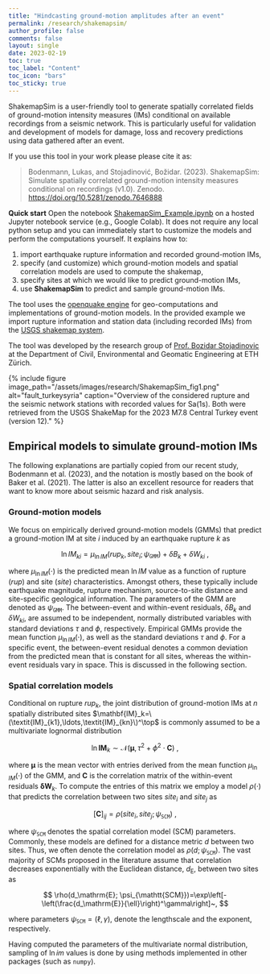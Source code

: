 ```yaml
---
title: "Hindcasting ground-motion amplitudes after an event"
permalink: /research/shakemapsim/
author_profile: false
comments: false
layout: single
date: 2023-02-19
toc: true
toc_label: "Content"
toc_icon: "bars"  
toc_sticky: true 
---
```


ShakemapSim is a user-friendly tool to generate spatially correlated fields of ground-motion intensity measures (IMs) conditional on available recordings from a seismic network. This is particularly useful for validation and development of models for damage, loss and recovery predictions using data gathered after an event. 

If you use this tool in your work please please cite it as:
> Bodenmann, Lukas, and Stojadinović, Božidar. (2023). ShakemapSim: Simulate spatially correlated ground-motion intensity measures conditional on recordings (v1.0). Zenodo. https://doi.org/10.5281/zenodo.7646888

**Quick start** Open the notebook [ShakemapSim_Example.ipynb](ShakemapSim_Example.ipynb) on a hosted Jupyter notebook service (e.g., Google Colab). It does not require any local python setup and you can immediately start to customize the models and perform the computations yourself. It explains how to: 
1. import earthquake rupture information and recorded ground-motion IMs,
2. specify (and customize) which ground-motion models and spatial correlation models are used to compute the shakemap,
3. specify sites at which we would like to predict ground-motion IMs,
4. use **ShakemapSim** to predict and sample ground-motion IMs. 

The tool uses the [openquake engine](https://github.com/gem/oq-engine#openquake-engine) for geo-computations and implementations of ground-motion models. In the provided example we import rupture information and station data (including recorded IMs) from the [USGS shakemap system](https://earthquake.usgs.gov/data/shakemap/). 

The tool was developed by the research group of [Prof. Bozidar Stojadinovic](https://stojadinovic.ibk.ethz.ch/) at the Department of Civil, Environmental and Geomatic Engineering at ETH Zürich. 

{% include figure image_path="/assets/images/research/ShakemapSim_fig1.png" alt="fault_turkeysyria" caption="Overview of the considered rupture and the seismic network stations with recorded values for Sa(1s). Both were retrieved from the USGS ShakeMap for the 2023 M7.8 Central Turkey event (version 12)." %}



## Empirical models to simulate ground-motion IMs 

The following explanations are partially copied from our recent study, Bodenmann et al. (2023), and the notation is mostly based on the book of Baker et al. (2021). The latter is also an excellent resource for readers that want to know more about seismic hazard and risk analysis.

### Ground-motion models

We focus on empirically derived ground-motion models (GMMs) that predict a ground-motion IM at site $i$ induced by an earthquake rupture $k$ as

$$ \ln \textit{IM}_{ki} = \mu_{\ln IM}(rup_k, site_i; \psi_{\mathtt{GMM}}) + \delta B_k + \delta W_{ki}~, $$

where $\mu_{\ln \textit{IM}}(\cdot)$ is the predicted mean $\ln {\textit{IM}}$ value as a function of rupture ($rup$) and site ($site$) characteristics. Amongst others, these typically include earthquake magnitude, rupture mechanism, source-to-site distance and site-specific geological information. The parameters of the GMM are denoted as $\psi_{\mathtt{GMM}}$. The between-event and within-event residuals, $\delta B_k$ and $\delta W_{ki}$, are assumed to be independent, normally distributed variables with standard deviations $\tau$ and $\phi$, respectively. Empirical GMMs provide the mean function $\mu_{\ln \textit{IM}}(\cdot)$, as well as the standard deviations $\tau$ and $\phi$. For a specific event, the between-event residual denotes a common deviation from the predicted mean that is constant for all sites, whereas the within-event residuals vary in space. This is discussed in the following section. 

### Spatial correlation models

Conditional on rupture $rup_k$, the joint distribution of ground-motion IMs at $n$ spatially distributed sites $\mathbf{IM}_k=\(\textit{IM}_{k1},\ldots,\textit{IM}_{kn}\)^\top$ is commonly assumed to be a multivariate lognormal distribution 

$$ \ln{\mathbf{IM}_k} \sim \mathcal{N}(\boldsymbol{\mu},\tau^2 + \phi^2 \cdot \mathbf{C} )~, $$

where $\boldsymbol{\mu}$ is the mean vector with entries derived from the mean function $\mu_{\ln \textit{IM}}(\cdot)$ of the GMM, and $\mathbf{C}$ is the correlation matrix of the within-event residuals $\boldsymbol{\delta} \mathbf{W}_{k}$. To compute the entries of this matrix we employ a model $\rho(\cdot)$ that predicts the correlation between two sites $site_i$ and $site_j$ as 

$$ [\mathbf{C}]_{ij}=\rho(site_i,site_j; \psi_{\mathtt{SCM}})~, $$

where $\psi_{\mathtt{SCM}}$ denotes the spatial correlation model (SCM) parameters. Commonly, these models are defined for a distance metric $d$ between two sites. Thus, we often denote the correlation model as $\rho(d; \psi_{\mathtt{SCM}})$. The vast majority of SCMs proposed in the literature assume that correlation decreases exponentially with the Euclidean distance, $d_\mathrm{E}$, between two sites as

$$ \rho(d_\mathrm{E}; \psi_{\mathtt{SCM}})=\exp\left[- \left(\frac{d_\mathrm{E}}{\ell}\right)^\gamma\right]~, $$

where parameters $\psi_{\mathtt{SCM}}=(\ell,\gamma)$, denote the lengthscale and the exponent, respectively. 

Having computed the parameters of the multivariate normal distribution, sampling of $\ln im$ values is done by using methods implemented in other packages (such as `numpy`). 
